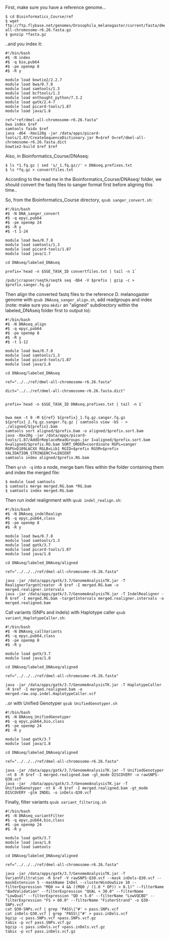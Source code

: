 First, make sure you have a reference genome...
```
$ cd Bioinformatics_Course/ref
$ wget ftp://ftp.flybase.net/genomes/Drosophila_melanogaster/current/fasta/dmel-all-chromosome-r6.26.fasta.gz
$ gunzip *fasta.gz
```

..and you index it:
```
#!/bin/bash
#$ -N index
#$ -q bio,pub64
#$ -pe openmp 8
#$ -R y

module load bowtie2/2.2.7
module load bwa/0.7.8
module load samtools/1.3
module load bcftools/1.3
module load enthought_python/7.3.2
module load gatk/2.4-7
module load picard-tools/1.87
module load java/1.8

ref="ref/dmel-all-chromosome-r6.26.fasta"
bwa index $ref 
samtools faidx $ref  
java -d64 -Xmx128g -jar /data/apps/picard-tools/1.87/CreateSequenceDictionary.jar R=$ref O=ref/dmel-all-chromosome-r6.26.fasta.dict
bowtie2-build $ref $ref
```

Also, in Bioinformatics_Course/DNAseq:
```
$ ls *1.fq.gz | sed 's/_1.fq.gz//' > DNAseq.prefixes.txt
$ ls *fq.gz > convertfiles.txt
```

According to the read me in the Bioinformatics_Course/DNAseq/ folder, we should convert the fastq files to sanger format first before aligning this time..

So, from the Bioinformatics_Course directory, ```qsub sanger_convert.sh```:
```
#!/bin/bash
#$ -N DNA_sanger_convert
#$ -q epyc,pub64
#$ -pe openmp 24
#$ -R y
#$ -t 1-24

module load bwa/0.7.8
module load samtools/1.3
module load picard-tools/1.87
module load java/1.7

cd DNAseq/labeled_DNAseq

prefix=`head -n $SGE_TASK_ID convertfiles.txt | tail -n 1`

/pub/jcrapser/seqtk/seqtk seq -Q64 -V $prefix | gzip -c > $prefix.sanger.fq.gz
```

Then align the converted fastq files to the reference D. melanogaster genome with ```qsub DNAseq_sanger_align.sh```, add readgroups and index (note: make sure you ```mkdir``` an "aligned" subdirectory within the labeled_DNAseq folder first to output to):
```
#!/bin/bash
#$ -N DNAseq_align
#$ -q epyc,pub64
#$ -pe openmp 8
#$ -R y
#$ -t 1-12

module load bwa/0.7.8
module load samtools/1.3
module load picard-tools/1.87
module load java/1.8

cd DNAseq/labeled_DNAseq

ref="../../ref/dmel-all-chromosome-r6.26.fasta"

dict="../../ref/dmel-all-chromosome-r6.26.fasta.dict"


prefix=`head -n $SGE_TASK_ID DNAseq.prefixes.txt | tail -n 1`


bwa mem -t 8 -M ${ref} ${prefix}_1.fq.gz.sanger.fq.gz ${prefix}_2.fq.gz.sanger.fq.gz | samtools view -bS - > ./aligned/${prefix}.bam
samtools sort aligned/$prefix.bam -o aligned/$prefix.sort.bam
java -Xmx20g -jar /data/apps/picard-tools/1.87/AddOrReplaceReadGroups.jar I=aligned/$prefix.sort.bam O=aligned/$prefix.RG.bam SORT_ORDER=coordinate RGPL=sanger RGPU=D109LACXX RGLB=Lib1 RGID=$prefix RGSM=$prefix VALIDATION_STRINGENCY=LENIENT
samtools index aligned/$prefix.RG.bam
```

Then ```qrsh -q``` into a node, merge bam files within the folder containing them and index the merged file:
```
$ module load samtools
$ samtools merge merged.RG.bam *RG.bam
$ samtools index merged.RG.bam
```

Then run indel realignment with ```qsub indel_realign.sh```:
```
#!/bin/bash
#$ -N DNAseq_indelRealign
#$ -q epyc,pub64,class
#$ -pe openmp 8
#$ -R y

module load bwa/0.7.8
module load samtools/1.3
module load gatk/3.7
module load picard-tools/1.87
module load java/1.8

cd DNAseq/labeled_DNAseq/aligned

ref="../../../ref/dmel-all-chromosome-r6.26.fasta"

java -jar /data/apps/gatk/3.7/GenomeAnalysisTK.jar -T RealignerTargetCreator -R $ref -I merged.RG.bam -o merged.realigner.intervals 
java -jar /data/apps/gatk/3.7/GenomeAnalysisTK.jar -T IndelRealigner -R $ref -I merged.RG.bam -targetIntervals merged.realigner.intervals -o merged.realigned.bam
```

Call variants (SNPs and indels) with Haplotype caller ```qsub variant_HaplotypeCaller.sh```:
```
#!/bin/bash
#$ -N DNAseq_callVariants
#$ -q epyc,pub64,class
#$ -pe openmp 8
#$ -R y

module load gatk/3.7
module load java/1.8

cd DNAseq/labeled_DNAseq/aligned

ref="../../../ref/dmel-all-chromosome-r6.26.fasta"

java -jar /data/apps/gatk/3.7/GenomeAnalysisTK.jar -T HaplotypeCaller -R $ref -I merged.realigned.bam -o merged.raw.snp.indel.HaplotypeCaller.vcf
```

..or with Unified Genotyper ```qsub UnifiedGenotyper.sh```
```
#!/bin/bash
#$ -N DNAseq_UnifiedGenotyper
#$ -q epyc,pub64,bio,class
#$ -pe openmp 24
#$ -R y

module load gatk/3.7
module load java/1.8

cd DNAseq/labeled_DNAseq/aligned

ref="../../../ref/dmel-all-chromosome-r6.26.fasta"

java -jar /data/apps/gatk/3.7/GenomeAnalysisTK.jar -T UnifiedGenotyper -nt 8 -R $ref -I merged.realigned.bam -gt_mode DISCOVERY -o rawSNPS-Q30.vcf
java -jar  /data/apps/gatk/3.7/GenomeAnalysisTK.jar -T UnifiedGenotyper -nt 8 -R $ref -I merged.realigned.bam -gt_mode DISCOVERY -glm INDEL -o inDels-Q30.vcf
```

Finally, filter variants ```qsub variant_filtering.sh```
```
#!/bin/bash
#$ -N DNAseq_variantFilter
#$ -q epyc,pub64,bio,class
#$ -pe openmp 24
#$ -R y

module load gatk/3.7
module load java/1.8
module load samtools

cd DNAseq/labeled_DNAseq/aligned

ref="../../../ref/dmel-all-chromosome-r6.26.fasta"

java -jar /data/apps/gatk/3.7/GenomeAnalysisTK.jar -T VariantFiltration -R $ref -V rawSNPS-Q30.vcf --mask inDels-Q30.vcf --maskExtension 5 --maskName InDel --clusterWindowSize 10 --filterExpression "MQ0 >= 4 && ((MQ0 / (1.0 * DP)) > 0.1)" --filterName "BadValidation" --filterExpression "QUAL < 30.0" --filterName "LowQual" --filterExpression "QD < 5.0" --filterName "LowVQCBD" --filterExpression "FS > 60.0" --filterName "FisherStrand" -o Q30-SNPs.vcf
cat Q30-SNPs.vcf | grep 'PASS\|^#' > pass.SNPs.vcf
cat inDels-Q30.vcf | grep 'PASS\|^#' > pass.inDels.vcf
bgzip -c pass.SNPs.vcf >pass.SNPs.vcf.gz
tabix -p vcf pass.SNPs.vcf.gz
bgzip -c pass.inDels.vcf >pass.inDels.vcf.gz
tabix -p vcf pass.inDels.vcf.gz
```
